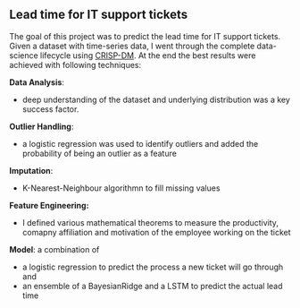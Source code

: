 ## Lead time for IT support tickets

The goal of this project was to predict the lead time for IT support tickets.
Given a dataset with time-series data, I went through the complete data-science lifecycle using [CRISP-DM](https://en.wikipedia.org/wiki/Cross-industry_standard_process_for_data_mining).
At the end the best results were achieved with following techniques:

**Data Analysis**: 
* deep understanding of the dataset and underlying distribution was a key success factor.

**Outlier Handling**:
* a logistic regression was used to identify outliers and added the probability of being an outlier as a feature

**Imputation**: 
* K-Nearest-Neighbour algorithmn to fill missing values

**Feature Engineering:** 
*  I defined various mathematical theorems to measure the productivity, comapny affiliation and motivation of the employee working on the ticket

**Model**: a combination of 
* a logistic regression to predict the process a new ticket will go through and
* an ensemble of a BayesianRidge and a LSTM to predict the actual lead time